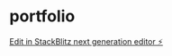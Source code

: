 # portfolio

[Edit in StackBlitz next generation editor ⚡️](https://stackblitz.com/~/github.com/pranavyedla/portfolio)